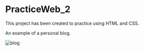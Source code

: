 # PracticeWeb_2

This project has been created to practice using HTML and CSS.

An example of a personal blog.

![blog](https://user-images.githubusercontent.com/76492575/113566711-e7100b00-9615-11eb-915e-15a61eaa6125.gif)
